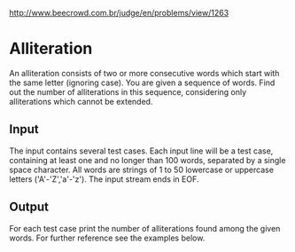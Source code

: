 http://www.beecrowd.com.br/judge/en/problems/view/1263

# Alliteration

An alliteration consists of two or more consecutive words which start with the
same letter (ignoring case). You are given a sequence of words. Find out the
number of alliterations in this sequence, considering only alliterations which
cannot be extended.

## Input

The input contains several test cases. Each input line will be a test case,
containing at least one and no longer than 100 words, separated by a single
space character. All words are strings of 1 to 50 lowercase or uppercase
letters ('A'-'Z','a'-'z'). The input stream ends in EOF.

## Output

For each test case print the number of alliterations found among the given
words. For further reference see the examples below.
